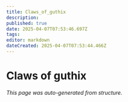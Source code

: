 ```yaml
---
title: Claws_of_guthix
description: 
published: true
date: 2025-04-07T07:53:46.697Z
tags: 
editor: markdown
dateCreated: 2025-04-07T07:53:44.466Z
---
```


# Claws of guthix

*This page was auto-generated from structure.*